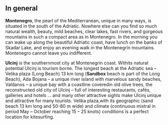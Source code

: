 ## In general

**Montenegro**, the pearl of the Mediterranean, unique in many ways, is situated in the south of the Adriatic. Nowhere else can you find so much natural wealth, beauty, mild beaches, clear lakes, fast rivers, and gorgeous mountains in such a compact area as in Montenegro. In the morning you can wake up along the beautiful Adriatic coast, have lunch on the banks of Skadar Lake, and enjoy an evening walk in the Montenegrin mountains. Montenegro cannot leave you indifferent.

**Ulcinj** is the southernmost city at Montenegrin coast. Withits natural potential Ulcinj is tourism borne. The longest beach at the Adriatic sea – Velika plaza (Long Beach) 13 km long (**Sandbox** beach is part of the Long Beach), Ada Bojana – a unique river island with marvelous sandy beaches, Valdanos – a unique bay with a coastline coveredin old olive trees, the reconstructed old city of Ulcinj – full of interesting restaurants, cafés, galleries and hotels … and many other attractive sights make Ulcinj unique and attractive for many tourists. Velika plaza,with its geographic (sand beach 13 km long and 50-80 m wide) and climate (continuous mistral in period May – October reaching 15 – 25 knots) conditions is a perfect location for kitesurfing.
